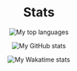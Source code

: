 <div align="center">
    <h1>Stats</h1>
    <p>
        <img src="https://github-readme-stats.vercel.app/api/top-langs?username=makreeltje&theme=swift&count_private=true&layout=default" alt="My top languages"/>
    </p>
    <p>
        <img src="https://github-readme-stats.vercel.app/api?username=makreeltje&theme=swift&show_icons=true&count_private=true" alt="My GitHub stats"/>
    </p>
    <p>
        <img src="https://github-readme-stats.vercel.app/api/wakatime?username=makreeltje&theme=swift" alt="My Wakatime stats">
    </p>
</div>
